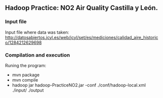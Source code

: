 ## Hadoop Practice: NO2 Air Quality Castilla y León.

### Input file
Input file where data was taken: http://datosabiertos.jcyl.es/web/jcyl/set/es/mediciones/calidad_aire_historico/1284212629698

### Compilation and execution
Runing the program: 
  - mvn package
  - mvn compile
  - hadoop jar hadoop-PracticeNO2.jar -conf ./conf/hadoop-local.xml ./input/ ./output
